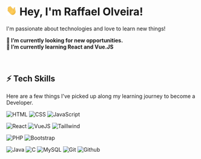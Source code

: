 <p>
  <h1> <img src="https://raw.githubusercontent.com/ABSphreak/ABSphreak/master/gifs/Hi.gif" width="28px"> Hey, I'm Raffael Olveira! </h1>   
  <p> I'm passionate about technologies and love to learn new things! 
  
  <b> 🔭 I’m currently looking for new opportunities. </b> <br>
  <b> 🌱 I’m currently learning React and Vue.JS </b>
</p>

<br>

<p>
  <h2> ⚡ Tech Skills </h2>
  <p> Here are a few things I've picked up along my learning journey to become a Developer. </p>

  ![HTML](https://img.shields.io/badge/HTML5-E34F26?style=for-the-badge&logo=html5&logoColor=white) 
  ![CSS](https://img.shields.io/badge/CSS-239120?&style=for-the-badge&logo=css3&logoColor=white) 
  ![JavaScript](https://img.shields.io/badge/JavaScript-F7DF1E?style=for-the-badge&logo=javascript&logoColor=black)
  
  ![React](https://img.shields.io/badge/React-20232A?style=for-the-badge&logo=react&logoColor=61DAFB)
  ![VueJS](https://img.shields.io/badge/Vue.js-35495E?style=for-the-badge&logo=vue.js&logoColor=4FC08D)
  ![Taillwind](https://img.shields.io/badge/Tailwind_CSS-38B2AC?style=for-the-badge&logo=tailwind-css&logoColor=white)
  
  ![PHP](https://img.shields.io/badge/php-7454c4?&style=for-the-badge&logo=php&logoColor=white) 
  ![Bootstrap](https://img.shields.io/badge/bootstrap-purple?style=for-the-badge&logo=bootstrap&logoColor=white) 
  
  ![Java](https://img.shields.io/badge/Java-ED8B00?style=for-the-badge&logo=java&logoColor=white) 
  ![C](https://img.shields.io/badge/C_Sharp-ad2cc7?style=for-the-badge&logo=c&logoColor=white)
  ![MySQL](https://img.shields.io/badge/MySQL-blue?style=for-the-badge&logo=mysql&logoColor=white) 
  ![Git](https://img.shields.io/badge/git%20-%23F05033.svg?&style=for-the-badge&logo=git&logoColor=white) 
  ![Github](https://img.shields.io/badge/github%20-%23121011.svg?&style=for-the-badge&logo=github&logoColor=white) 
  
</p>



